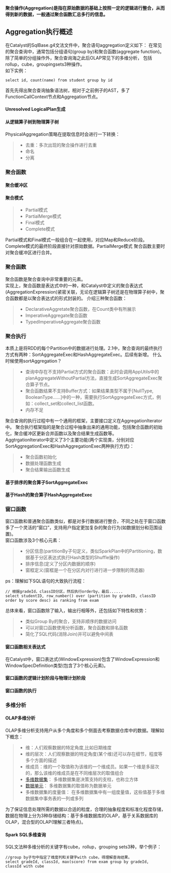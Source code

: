 **聚合操作(Aggregation)是指在原始数据的基础上按照一定的逻辑进行整合，从而得到新的数据，一般通过聚合函数汇总多行的信息。**
## Aggregation执行概述
在Catalyst的SqlBase.g4文法文件中，聚合语句aggregation定义如下： 在常见的聚合查询中，通常包括分组语句(group by)和聚合函数(aggregate function)。除了简单的分组操作外，聚合查询海之此后OLAP常见下的多维分析，
包括rollup，cube，groupingsets3种操作。   
如下实例：
```text
select id, count(name) from student group by id
```
首先先得出聚合查询抽象语法树，相对于之前例子的AST，多了FunctionCallContext节点和Aggregation节点。  
#### Unresolved LogicalPlan生成
#### 从逻辑算子树到物理算子树
PhysicalAggregation策略在提取信息时会进行一下转换：
>* 去重：多次出现的聚合操作进行去重
>* 命名
>* 分离

### 聚合函数
#### 聚合缓冲区
#### 聚合模式
>* Partial模式
>* PartialMerge模式
>* Final模式
>* Complete模式

Partial模式和Final模式一般组合在一起使用，对应Map和Reduce阶段。Complete模式的最终阶段直接针对原始数据。PartialMerge模式 聚合函数主要时对聚合缓冲区进行合并。   

### 聚合函数
聚合函数是聚合查询中非常重要的元素。   
实现上，聚合函数是表达式中的一种，和Catalyst中定义的聚合表达式(AggregationExpression)紧密关联，无论在逻辑算子树还是在物理算子树中，聚合函数都是以聚合表达式的形式封装的。
介绍三种聚合函数：
>* DeclarativeAggretate聚合函数，在Count类中有所展示
>* ImperativeAggregate聚合函数
>* TypedImperativeAggregate聚合函数

### 聚合执行
本质上是将RDD的每个Partition中的数据进行处理。2.1中，聚合查询的最终执行方式有两种：SortAggregateExec和HashAggregateExec。后续有新增。
什么时候使用sortAggregation？
>* 查询中存在不支持Partial方式的聚合函数：此时会调用AppUtils中的planAggregateWithoutPartial方法，直接生成SortAggregateExec聚合算子节点。
>* 聚合函数结果不支持Buffer方式：如果结果类型不属于[NullType, BooleanType......]中的一种，需要执行SortAggregateExec方式，例如：collect_set和collect_list函数。
>* 内存不足

聚合查询的执行过程中有一个通用的框架，主要接口定义在AggregationIterator中。
聚合执行框架指的是聚合过程中抽象出来的通用功能，包括聚合函数的初始化，聚合缓冲区更新合并函数以及聚合结果生成函数等。  
AggtrgationIterator中定义了3个主要功能(两个实现类，分别对应SortAggregationExec和HashAggregationExec两种执行方式)：
>* 聚合函数初始化
>* 数据处理函数生成
>* 聚合结果输出函数生成  

#### 基于排序的聚合算子SortAggregateExec
#### 基于Hash的聚合算子HashAggregateExec 

### 窗口函数
窗口函数和普通聚合函数类似，都是对多行数据进行整合，不同之处在于窗口函数多了一个灵活的“窗口”，支持用户指定更加复杂的聚合行为(如数据划分和范围设置)。    
窗口函数涉及3个核心元素：
 >* 分区信息(partitionBy子句定义，类似SparkPlan中的Partitioning，数据基于分区表达式执行Hash类型的Shuffle操作)
 >* 排序信息(定义了分区内数据的顺序)
 >* 窗框定义(窗框是一个在分区内对行进行进一步限制的筛选器)  
 
 ps：理解如下SQL语句的大致执行流程：
 ```text
 // 根据gradeId，classID分区，然后执行orderby，最后......
select studentID, row_number() over (partition by gradeID, classID order by score desc) as ranking from exam
```
总体来看，窗口函数除了输入，输出行相等外，还包括如下特性和优势：
>* 类似Group By的聚合，支持非顺序的数据访问  
>* 可以对窗口函数使用分析函数，聚合函数和排名函数
>* 简化了SQL代码(消除Join)并可以避免中间表  

#### 窗口函数相关表达式
在Catalyst中，窗口表达式(WindowExpression)包含了WindowExpression和WindowSpecDefinition类型(包含了3个核心元素)。
#### 窗口函数的逻辑计划阶段与物理计划阶段
#### 窗口函数的执行 

### 多维分析
#### OLAP多维分析
OLAP多维分析支持用户从多个角度和多个侧面去考察数据仓库中的数据。理解如下概念：
>* 维：人们观察数据的特定角度,比如日期维度
>* 维的层次：人们观察数据的特定角度(某个维)还可以存在细节，程度等多个方面的描述
>* 维成员：维的一个取值称为该维的一个维成员。如果一个维是多层次的，那么该维的维成员是在不同维层次的取值组合
>* [多维数据集](https://blog.csdn.net/u013323965/article/details/73929009)： 多维数据集是决策支持的支柱，也称立方体
>* [数据单元](https://docs.microsoft.com/zh-cn/sql/analysis-services/multidimensional-models-olap-logical-cube-objects/cube-cells-analysis-services-multidimensional-data?view=sql-server-2017)： 多维数据集的取值称为数据单元
>* 多维数据集的度量值： 在多维数据集中有一组度量值，这些值基于多维数据集中事务表的一列或多列

为了保证信息处理所需的数据以合适的粒度，合理的抽象程度和标准化程度存储，数据在物理上分为3种存储结构：基于多维数据库的OLAP，基于关系数据库的OLAP，混合型的OLAP(理解三者特点)。  
#### Spark SQL多维查询
SQL文法种多维分析的关键字有cube，rollup，grouping sets3种，举个例子：
```text
//group by子句中指定了维度列和关键字with cube，得理解查询结果。
select gradeId, classId, max(score) from exam group by gradeId, classId with cube
```


